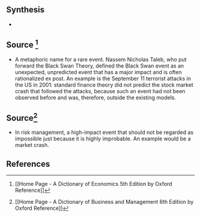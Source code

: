 ## Synthesis
- 
## Source [^1]
- A metaphoric name for a rare event. Nassem Nicholas Taleb, who put forward the Black Swan Theory, defined the Black Swan event as an unexpected, unpredicted event that has a major impact and is often rationalized ex post. An example is the September 11 terrorist attacks in the US in 2001: standard finance theory did not predict the stock market crash that followed the attacks, because such an event had not been observed before and was, therefore, outside the existing models.
## Source[^2]
- In risk management, a high-impact event that should not be regarded as impossible just because it is highly improbable. An example would be a market crash.
## References

[^1]: [[Home Page - A Dictionary of Economics 5th Edition by Oxford Reference]]
[^2]: [[Home Page - A Dictionary of Business and Management 6th Edition by Oxford Reference]]